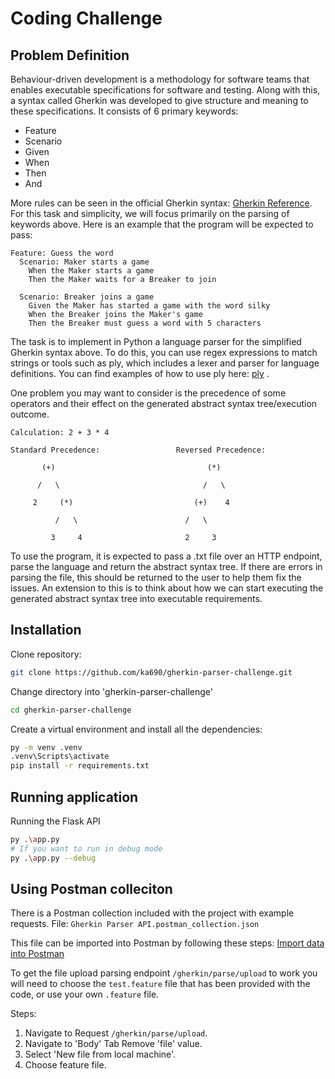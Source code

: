 # Coding Challenge

## Problem Definition

Behaviour-driven development is a methodology for software teams that enables executable specifications for software and testing. Along with this, a syntax called Gherkin was developed to give structure and meaning to these specifications. It consists of 6 primary keywords:

- Feature
- Scenario
- Given
- When
- Then
- And

More rules can be seen in the official Gherkin syntax: [Gherkin Reference](https://cucumber.io/docs/gherkin/reference/).
For this task and simplicity, we will focus primarily on the parsing of keywords above. Here is an example that the program will be expected to pass:

```feature
Feature: Guess the word
  Scenario: Maker starts a game
    When the Maker starts a game
    Then the Maker waits for a Breaker to join

  Scenario: Breaker joins a game
    Given the Maker has started a game with the word silky
    When the Breaker joins the Maker's game
    Then the Breaker must guess a word with 5 characters
```

The task is to implement in Python a language parser for the simplified Gherkin syntax above. To do this, you can use regex expressions to match strings or tools such as ply, which includes a lexer and parser for language definitions. You can find examples of how to use ply here: [ply](https://github.com/dabeaz/ply/tree/master) .

One problem you may want to consider is the precedence of some operators and their effect on the generated abstract syntax tree/execution outcome.

```text
Calculation: 2 + 3 * 4

Standard Precedence:                 Reversed Precedence:

       (+)                                  (*)

      /   \                                /   \

     2     (*)                           (+)    4

          /   \                        /   \

         3     4                       2     3
```

To use the program, it is expected to pass a .txt file over an HTTP endpoint, parse the language and return the abstract syntax tree. If there are errors in parsing the file, this should be returned to the user to help them fix the issues. An extension to this is to think about how we can start executing the generated abstract syntax tree into executable requirements.

## Installation

Clone repository:

```bash
git clone https://github.com/ka690/gherkin-parser-challenge.git
```

Change directory into 'gherkin-parser-challenge'

```bash
cd gherkin-parser-challenge
```

Create a virtual environment and install all the dependencies:

```bash
py -m venv .venv
.venv\Scripts\activate
pip install -r requirements.txt
```

## Running application

Running the Flask API

```bash
py .\app.py
# If you want to run in debug mode
py .\app.py --debug 
```

## Using Postman colleciton

There is a Postman collection included with the project with example requests.
File: `Gherkin Parser API.postman_collection.json`

This file can be imported into Postman by following these steps: [Import data into Postman](https://learning.postman.com/docs/getting-started/importing-and-exporting/importing-data/)

To get the file upload parsing endpoint `/gherkin/parse/upload` to work you will need to choose the `test.feature` file that has been provided with the code, or use your own `.feature` file.

Steps:

1. Navigate to Request `/gherkin/parse/upload`.
1. Navigate to 'Body' Tab Remove 'file' value.
1. Select 'New file from local machine'.
1. Choose feature file.
